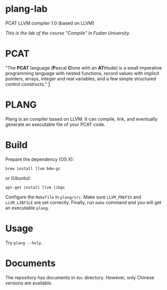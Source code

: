 plang-lab
=========

PCAT LLVM compiler 1.0 (based on LLVM)

*This is the lab of the course "Compile" in Fudan University.*

# PCAT

"The **PCAT** language (**P**ascal **C**lone with an **AT**titude) is a small imperative
programming language with nested functions, record values with implicit pointers, arrays, 
integer and real variables, and a few simple structured control constructs." [1]

# PLANG

Plang is an compiler based on LLVM. It can compile, link, and eventually generate an 
executable file of your PCAT code.

# Build

Prepare the dependency (OS X):

    brew install llvm bdw-gc

or (Ubuntu):

    apt-get install llvm libgc

Configure the `Makefile` in `plang/src`. Make sure `LLVM_PREFIX` and `LLVM_LIBFILE` are
set correctly. Finally, run `make` command and you will get an executable `plang`.

# Usage

Try `plang --help`.

# Documents

The repository has documents in `doc` directory. However, only Chinese versions are available.



[1]: http://web.cecs.pdx.edu/~apt/cs302_1999/pcat99/pcat99.html
